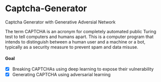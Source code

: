 # Captcha-Generator

Captcha Generator with Generative Adversial Network

The term CAPTCHA is an acronym for completely automated public Turing test to tell
computers and humans apart. This is a computer program that intends to distinguish
between a human user and a machine or a bot, typically as a security measure to prevent
spam and data misuse.

#### Goal

-   [x] Breaking CAPTCHAs using deep learning to expose their vulnerability
-   [x] Generating CAPTCHA using adversarial learning
